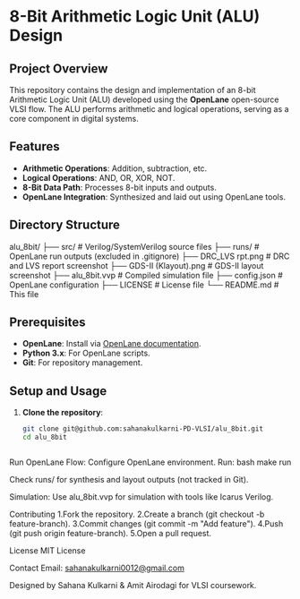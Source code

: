# 8-Bit Arithmetic Logic Unit (ALU) Design

## Project Overview
This repository contains the design and implementation of an 8-bit Arithmetic Logic Unit (ALU) developed using the **OpenLane** open-source VLSI flow. The ALU performs arithmetic and logical operations, serving as a core component in digital systems.

## Features
- **Arithmetic Operations**: Addition, subtraction, etc.
- **Logical Operations**: AND, OR, XOR, NOT.
- **8-Bit Data Path**: Processes 8-bit inputs and outputs.
- **OpenLane Integration**: Synthesized and laid out using OpenLane tools.

## Directory Structure

alu_8bit/
├── src/                   # Verilog/SystemVerilog source files
├── runs/                  # OpenLane run outputs (excluded in .gitignore)
├── DRC_LVS rpt.png        # DRC and LVS report screenshot
├── GDS-II (Klayout).png   # GDS-II layout screenshot
├── alu_8bit.vvp           # Compiled simulation file
├── config.json            # OpenLane configuration
├── LICENSE                # License file
└── README.md              # This file


## Prerequisites
- **OpenLane**: Install via [OpenLane documentation](https://openlane.readthedocs.io/en/latest/).
- **Python 3.x**: For OpenLane scripts.
- **Git**: For repository management.

## Setup and Usage
1. **Clone the repository**:
   ```bash
   git clone git@github.com:sahanakulkarni-PD-VLSI/alu_8bit.git
   cd alu_8bit



Run OpenLane Flow:
Configure OpenLane environment.
Run:
bash
make run

Check runs/ for synthesis and layout outputs (not tracked in Git).

Simulation:
Use alu_8bit.vvp for simulation with tools like Icarus Verilog.

Contributing
1.Fork the repository.
2.Create a branch (git checkout -b feature-branch).
3.Commit changes (git commit -m "Add feature").
4.Push (git push origin feature-branch).
5.Open a pull request.

License
MIT License

Contact
Email: sahanakulkarni0012@gmail.com

Designed by Sahana Kulkarni & Amit Airodagi for VLSI coursework.
